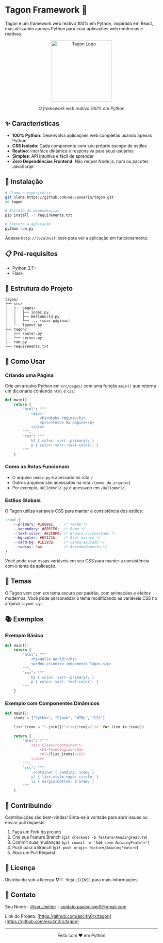 # Tagon Framework 🚀

Tagon é um framework web reativo 100% em Python, inspirado em React, mas utilizando apenas Python para criar aplicações web modernas e reativas.

<div align="center">
  <img src="https://raw.githubusercontent.com/user/tagon/main/docs/tagon-logo.png" alt="Tagon Logo" width="200">
  <p><i>O framework web reativo 100% em Python</i></p>
</div>

## ✨ Características

- **100% Python**: Desenvolva aplicações web completas usando apenas Python
- **CSS Isolado**: Cada componente com seu próprio escopo de estilos
- **Reativo**: Interface dinâmica e responsiva para seus usuários
- **Simples**: API intuitiva e fácil de aprender
- **Zero Dependências Frontend**: Não requer Node.js, npm ou pacotes JavaScript

## 🚀 Instalação

```bash
# Clone o repositório
git clone https://github.com/seu-usuario/tagon.git
cd tagon

# Instale as dependências
pip install -r requirements.txt

# Execute a aplicação
python run.py
```

Acesse `http://localhost:5000` para ver a aplicação em funcionamento.

## 📋 Pré-requisitos

- Python 3.7+
- Flask

## 🔧 Estrutura do Projeto

```
tagon/
├── src/
│   ├── pages/
│   │   ├── index.py
│   │   ├── HelloWorld.py
│   │   └── ... (suas páginas)
│   └── layout.py
├── tagon/
│   ├── router.py
│   └── server.py
├── run.py
└── requirements.txt
```

## 📝 Como Usar

### Criando uma Página

Crie um arquivo Python em `src/pages/` com uma função `main()` que retorna um dicionário contendo `html` e `css`:

```python
def main():
    return {
        "html": """
            <div>
                <h1>Minha Página</h1>
                <p>Conteúdo da página</p>
            </div>
        """,
        "css": """
            h1 { color: var(--primary); }
            p { color: var(--text-color); }
        """
    }
```

### Como as Rotas Funcionam

- O arquivo `index.py` é acessado na rota `/`
- Outros arquivos são acessados na rota `/{nome_do_arquivo}`
- Por exemplo, `HelloWorld.py` é acessado em `/HelloWorld`

### Estilos Globais

O Tagon utiliza variáveis CSS para manter a consistência dos estilos:

```css
:root {
    --primary: #10B981;    /* Verde */
    --secondary: #8B5CF6;  /* Roxo */
    --text-color: #E2E8F0; /* Branco acinzentado */
    --bg-color: #0F172A;   /* Azul escuro */
    --card-bg: #1E293B;    /* Cinza azulado */
    --radius: 8px;         /* Arredondamento */
}
```

Você pode usar essas variáveis em seu CSS para manter a consistência com o tema da aplicação.

## 🎨 Temas

O Tagon vem com um tema escuro por padrão, com animações e efeitos modernos. Você pode personalizar o tema modificando as variáveis CSS no arquivo `layout.py`.

## 📚 Exemplos

### Exemplo Básico

```python
def main():
    return {
        "html": """
            <h1>Hello World!</h1>
            <p>Meu primeiro componente Tagon.</p>
        """,
        "css": """
            h1 { color: var(--primary); }
            p { color: var(--text-color); }
        """
    }
```

### Exemplo com Componentes Dinâmicos

```python
def main():
    items = ["Python", "Flask", "HTML", "CSS"]
    
    list_items = "".join([f"<li>{item}</li>" for item in items])
    
    return {
        "html": f"""
            <div class="container">
                <h1>Tecnologias</h1>
                <ul>{list_items}</ul>
            </div>
        """,
        "css": """
            .container { padding: 1rem; }
            ul { list-style-type: circle; }
            li { margin-bottom: 0.5rem; }
        """
    }
```

## 🤝 Contribuindo

Contribuições são bem-vindas! Sinta-se à vontade para abrir issues ou enviar pull requests.

1. Faça um Fork do projeto
2. Crie sua Feature Branch (`git checkout -b feature/AmazingFeature`)
3. Commit suas mudanças (`git commit -m 'Add some AmazingFeature'`)
4. Push para a Branch (`git push origin feature/AmazingFeature`)
5. Abra um Pull Request

## 📜 Licença

Distribuído sob a licença MIT. Veja `LICENSE` para mais informações.

## 📮 Contato

Seu Nome - [@seu_twitter](https://twitter.com/seu_twitter) - contato.paulooliver9@gmail.com

Link do Projeto: [https://github.com/esc4n0rx/tagon](https://github.com/esc4n0rx/tagon)

---

<div align="center">
  <p>Feito com ❤️ em Python</p>
</div>